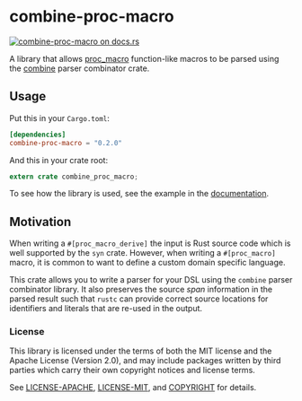 # combine-proc-macro

[![combine-proc-macro on docs.rs](https://docs.rs/combine-proc-macro/badge.svg)](https://docs.rs/combine-proc-macro)

A library that allows [proc_macro] function-like macros to be parsed using
the [combine] parser combinator crate.

[proc_macro]: https://doc.rust-lang.org/stable/proc_macro/index.html
[combine]: https://docs.rs/crate/combine

## Usage

Put this in your `Cargo.toml`:

```toml
[dependencies]
combine-proc-macro = "0.2.0"
```

And this in your crate root:

```rust
extern crate combine_proc_macro;
```

To see how the library is used, see the example in the [documentation](https://docs.rs/combine-proc-macro).

## Motivation
When writing a `#[proc_macro_derive]` the input is Rust source code which is
well supported by the `syn` crate.  However, when writing a `#[proc_macro]`
macro, it is common to want to define a custom domain specific language.

This crate allows you to write a parser for your DSL using the `combine`
parser combinator library. It also preserves the source _span_ information
in the parsed result such that `rustc` can provide correct source locations
for identifiers and literals that are re-used in the output.

### License
This library is licensed under the terms of both the MIT license and the Apache License (Version 2.0), and may include packages written by third parties which carry their own copyright notices and license terms.

See [LICENSE-APACHE](LICENSE-APACHE), [LICENSE-MIT](LICENSE-MIT), and
[COPYRIGHT](COPYRIGHT) for details.
